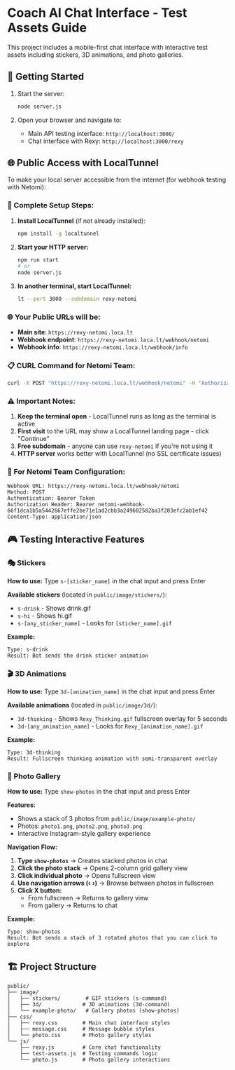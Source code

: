 # Coach AI Chat Interface - Test Assets Guide

This project includes a mobile-first chat interface with interactive test assets including stickers, 3D animations, and photo galleries.

## 🚀 Getting Started

1. Start the server:
   ```bash
   node server.js
   ```

2. Open your browser and navigate to:
   - Main API testing interface: `http://localhost:3000/`
   - Chat interface with Rexy: `http://localhost:3000/rexy`

## 🌐 Public Access with LocalTunnel

To make your local server accessible from the internet (for webhook testing with Netomi):

### 🚀 Complete Setup Steps:

1. **Install LocalTunnel** (if not already installed):
   ```bash
   npm install -g localtunnel
   ```

2. **Start your HTTP server:**
   ```bash
   npm run start
   # or
   node server.js
   ```

3. **In another terminal, start LocalTunnel:**
   ```bash
   lt --port 3000 --subdomain rexy-netomi
   ```

### 🌐 Your Public URLs will be:

- **Main site**: `https://rexy-netomi.loca.lt`
- **Webhook endpoint**: `https://rexy-netomi.loca.lt/webhook/netomi`
- **Webhook info**: `https://rexy-netomi.loca.lt/webhook/info`

### 📋 CURL Command for Netomi Team:

```bash
curl -X POST "https://rexy-netomi.loca.lt/webhook/netomi" -H "Authorization: Bearer netomi-webhook-66f1dca1b5a5442667effe2be71e1ad2cbb3a249602582ba3f283efc2ab1ef42" -H "Content-Type: application/json" -d "{\"test\": \"webhook\"}"
```

### ⚠️ Important Notes:

1. **Keep the terminal open** - LocalTunnel runs as long as the terminal is active
2. **First visit** to the URL may show a LocalTunnel landing page - click "Continue"
3. **Free subdomain** - anyone can use `rexy-netomi` if you're not using it
4. **HTTP server** works better with LocalTunnel (no SSL certificate issues)

### 🎯 For Netomi Team Configuration:

```
Webhook URL: https://rexy-netomi.loca.lt/webhook/netomi
Method: POST
Authentication: Bearer Token
Authorization Header: Bearer netomi-webhook-66f1dca1b5a5442667effe2be71e1ad2cbb3a249602582ba3f283efc2ab1ef42
Content-Type: application/json
```

## 🎮 Testing Interactive Features

### 🎭 Stickers

**How to use:** Type `s-[sticker_name]` in the chat input and press Enter

**Available stickers** (located in `public/image/stickers/`):
- `s-drink` - Shows drink.gif
- `s-hi` - Shows hi.gif  
- `s-[any_sticker_name]` - Looks for `[sticker_name].gif`

**Example:**
```
Type: s-drink
Result: Bot sends the drink sticker animation
```

### 🎬 3D Animations

**How to use:** Type `3d-[animation_name]` in the chat input and press Enter

**Available animations** (located in `public/image/3d/`):
- `3d-thinking` - Shows `Rexy_Thinking.gif` fullscreen overlay for 5 seconds
- `3d-[any_animation_name]` - Looks for `Rexy_[animation_name].gif`

**Example:**
```
Type: 3d-thinking
Result: Fullscreen thinking animation with semi-transparent overlay
```

### 📸 Photo Gallery

**How to use:** Type `show-photos` in the chat input and press Enter

**Features:**
- Shows a stack of 3 photos from `public/image/example-photo/`
- Photos: `photo1.png`, `photo2.png`, `photo3.png`
- Interactive Instagram-style gallery experience

**Navigation Flow:**
1. **Type `show-photos`** → Creates stacked photos in chat
2. **Click the photo stack** → Opens 2-column grid gallery view
3. **Click individual photo** → Opens fullscreen view
4. **Use navigation arrows (‹ ›)** → Browse between photos in fullscreen
5. **Click X button:**
   - From fullscreen → Returns to gallery view
   - From gallery → Returns to chat

**Example:**
```
Type: show-photos
Result: Bot sends a stack of 3 rotated photos that you can click to explore
```


## 🏗️ Project Structure

```
public/
├── image/
│   ├── stickers/        # GIF stickers (s-command)
│   ├── 3d/             # 3D animations (3d-command)
│   └── example-photo/   # Gallery photos (show-photos)
├── css/
│   ├── rexy.css        # Main chat interface styles
│   ├── message.css     # Message bubble styles
│   └── photo.css       # Photo gallery styles
└── js/
    ├── rexy.js         # Core chat functionality
    ├── test-assets.js  # Testing commands logic
    └── photo.js        # Photo gallery interactions
```
